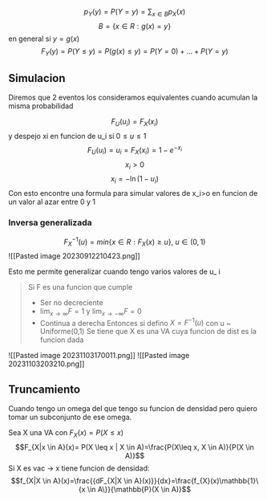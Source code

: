 $$p_Y(y)=P(Y=y)=\sum_{x \in B}p_X(x)$$
$$B = \{x \in R : g(x) = y\}$$
en general si $y = g(x)$
$$F_{Y}(y)= P(Y\leq y)= P(g(x)\leq y)=P(Y=0)+\dots+P(Y=y)$$

## Simulacion
Diremos que 2 eventos los consideramos equivalentes cuando acumulan la misma probabilidad

$$F_{U}(u_{i})=F_{X}(x_{i})$$ y despejo xi en funcion de u_i
si $0\leq u_{} \leq 1$
$$F_{U}(u_{i})=u_{i}=F_{X}(x_{i})=1-e^{-x_{i}}$$
$$x_{i}>0$$
$$x_{i}=-\ln(1-u_{i})$$
Con esto encontre una formula para simular valores de x_i>o en funcion de un valor al azar entre 0 y 1

### Inversa generalizada
$$F_{X}^{-1}(u)= min \{x \in R : F_{X}(x)\geq u\},\ u \in (0,1)$$
![[Pasted image 20230912210423.png]]

Esto me permite generalizar cuando tengo varios valores de u_ i


> Si F es una funcion que cumple
> - Ser no decreciente
> - $\lim_{ x \to \infty }F=1$ y $\lim_{ x \to -\infty }F= 0$
> - Continua a derecha
Entonces si defino $X= F^{-1}(u)$ con u ~ Uniforme(0,1)
Se tiene que X es una VA cuya funcion de dist es la funcion dada 

![[Pasted image 20231103170011.png]]
![[Pasted image 20231103203210.png]]
## Truncamiento

Cuando tengo un omega del que tengo su funcion de densidad pero quiero tomar un subconjunto de ese omega.

Sea X una VA con $F_X(x)= P(X \leq x)$
$$F_{X|x \in A}(x)= P(X \leq x | X \in A)=\frac{P(X\leq x, X \in A)}{P(X \in A)}$$
Si X  es vac -> x tiene funcion de densidad:
$$f_{X|X \in A}(x)=\frac{{dF_{X|X \in A}(x)}}{dx}=\frac{f_{X}(x)\mathbb{1}\{x \in A\}}{\mathbb{P}(X \in A)}$$